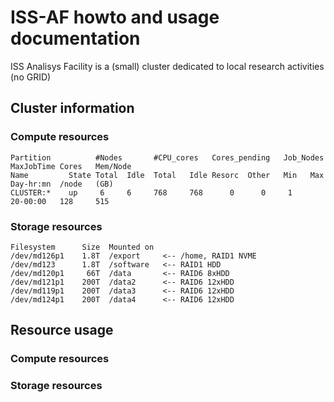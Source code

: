 # ISS-AF howto and usage documentation

ISS Analisys Facility is a (small) cluster dedicated to local research activities (no GRID)


## Cluster information

### Compute resources

```
Partition          #Nodes       #CPU_cores   Cores_pending   Job_Nodes  MaxJobTime Cores   Mem/Node
Name         State Total  Idle  Total   Idle Resorc  Other   Min   Max  Day-hr:mn  /node   (GB)
CLUSTER:*    up     6     6     768     768      0      0     1         20-00:00   128     515
```

### Storage resources

```
Filesystem      Size  Mounted on
/dev/md126p1    1.8T  /export     <-- /home, RAID1 NVME
/dev/md123      1.8T  /software   <-- RAID1 HDD
/dev/md120p1     66T  /data       <-- RAID6 8xHDD
/dev/md121p1    200T  /data2      <-- RAID6 12xHDD
/dev/md119p1    200T  /data3      <-- RAID6 12xHDD
/dev/md124p1    200T  /data4      <-- RAID6 12xHDD
```

## Resource usage



### Compute resources




### Storage resources






